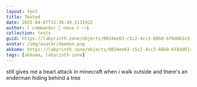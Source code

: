 ```yaml
---
layout: text
title: Texted
date: 2025-04-07T15:36:49.513192Z
author: ⸸ commander ░ nova ⸸ :~$
collection: texts
guid: https://labyrinth.zone/objects/0024ee63-c5c2-4cc3-88b8-6f0dd61c51d3
avatar: /img/avatar/daemon.png
akkoma: https://labyrinth.zone/objects/0024ee63-c5c2-4cc3-88b8-6f0dd61c51d3
tags: [akkoma, labyrinth-zone]
---
```


<p>still gives me a heart attack in minecraft when i walk outside and there's an enderman hiding behind a tree</p>
